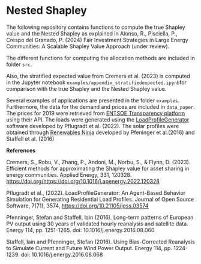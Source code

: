 # Nested Shapley

The following repository contains functions to compute the true Shapley value and the Nested Shapley as explained in Alonso, R., Pisciella, P., Crespo del Granado, P. (2024) Fair Investment Strategies in Large Energy Communities: A Scalable Shapley Value Approach (under review).

The different functions for computing the allocation methods are included in folder `src`.

Also, the stratified expected value from Cremers et al. (2023) is computed in the Jupyter notebook `examples/appendix_stratifiedexpected.ipynb`for comparison with the true Shapley and the Nested Shapley value.

Several examples of applications are presented in the folder `examples`. Furthermore, the data for the demand and prices
are included in `data_paper`. The prices for 2019 were retrieved from [ENTSOE Transparency platform](https://transparency.entsoe.eu/dashboard/show) using their API.
The loads were generated using the [LoadProfileGenerator](https://www.loadprofilegenerator.de/) software developed by Pflugradt et al. (2022).
The solar profiles were obtained through [Renewables Ninja](https://www.renewables.ninja/) developed by Pfeninger et al.(2016) and Staffell et al. (2016)

**References**

Cremers, S., Robu, V., Zhang, P., Andoni, M., Norbu, S., & Flynn, D. (2023). Efficient methods for approximating the Shapley value for asset sharing in energy communities. Applied Energy, 331, 120328. https://doi.org/https://doi.org/10.1016/j.apenergy.2022.120328 

Pflugradt et al., (2022). LoadProfileGenerator: An Agent-Based Behavior Simulation for Generating Residential Load Profiles. Journal of Open Source Software, 7(71), 3574, https://doi.org/10.21105/joss.03574

Pfenninger, Stefan and Staffell, Iain (2016). Long-term patterns of European PV output using 30 years of validated hourly reanalysis and satellite data. Energy 114, pp. 1251-1265. doi: 10.1016/j.energy.2016.08.060

Staffell, Iain and Pfenninger, Stefan (2016). Using Bias-Corrected Reanalysis to Simulate Current and Future Wind Power Output. Energy 114, pp. 1224-1239. doi: 10.1016/j.energy.2016.08.068
